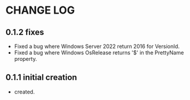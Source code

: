 # CHANGE LOG

## 0.1.2 fixes

- Fixed a bug where Windows Server 2022 return 2016 for VersionId.
- Fixed a bug where Windows OsRelease returns '$' in the PrettyName property.

## 0.1.1 initial creation

- created.

